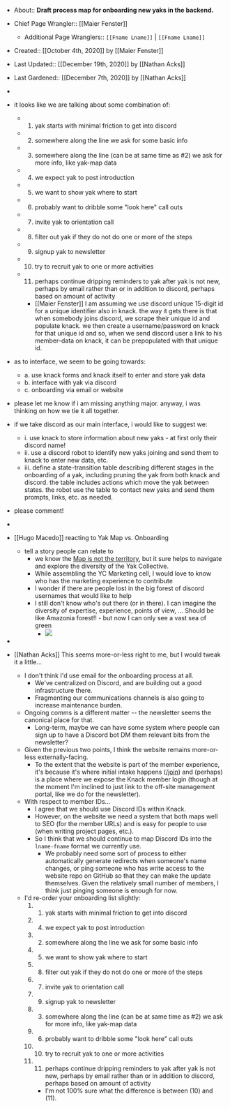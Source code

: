 - About:: __Draft process map for onboarding new yaks in the backend.__
- Chief Page Wrangler:: [[Maier Fenster]]
    - Additional Page Wranglers:: `[[Fname Lname]]` | `[[Fname Lname]]`
- Created:: [[October 4th, 2020]] by [[Maier Fenster]]
- Last Updated:: [[December 19th, 2020]] by [[Nathan Acks]]
- Last Gardened:: [[December 7th, 2020]] by [[Nathan Acks]]
- 
- it looks like we are talking about some combination of:

    - 1. yak starts with minimal friction to get into discord
    - 2. somewhere along the line we ask for some basic info

    - 3. somewhere along the line (can be at same time as #2) we ask for more info, like yak-map data
    - 4. we expect yak to post introduction
    - 5. we want to show yak where to start
    - 6. probably want to dribble some "look here" call outs
    - 7. invite yak to orientation call
    - 8. filter out yak if they do not do one or more of the steps
    - 9. signup yak to newsletter
    - 10. try to recruit yak to one or more activities
    - 11. perhaps continue dripping reminders to yak after yak is not new, perhaps by email rather than or in addition to discord, perhaps based on amount of activity
        - [[Maier Fenster]] I am assuming we use discord unique 15-digit id for a unique identifier also in knack. the way it gets there is that when somebody joins discord, we scrape their unique id and populate knack. we then create a username/password on knack for that unique id and so, when we send discord user a link to his member-data on knack, it can be prepopulated with that unique id. 
- as to interface, we seem to be going towards:
    - a. use knack forms and knack itself to enter and store yak data
    - b. interface with yak via discord
    - c. onboarding via email or website
- please let me know if i am missing anything major.
anyway, i was thinking on how we tie it all together.
- if we take discord as our main interface, i would like to suggest we: 

    - i. use knack to store information about new yaks - at first only their discord name!
    - ii. use a discord robot to identify new yaks joining and send them to knack to enter new data, etc.
    - iii. define a state-transition table describing different stages in the onboarding of a yak, including  pruning the yak from both knack and discord. the table includes actions which move the yak between states. the robot use the table to contact new yaks and send them prompts, links, etc. as needed.
- please comment!
- 
- [[Hugo Macedo]] reacting to Yak Map vs. Onboarding 
    - tell a story people can relate to
        - we know the [Map is not the territory](https://en.wikipedia.org/wiki/Map%E2%80%93territory_relation#%22A_map_is_not_the_territory%22), but it sure helps to navigate and explore the diversity of the Yak Collective. 
        - While assembling the YC Marketing cell, I would love to know who has the marketing experience to contribute
        - I wonder if there are people lost in the big forest of discord usernames that would like to help
        - I still don't know who's out there (or in there). I can imagine the diversity of expertise, experience, points of view, ...  Should be like Amazonia forest!! - but now I can only see a vast sea of green 
            - ![](https://s3-us-west-1.amazonaws.com/contentlab.studiod/getty/98f3a9c4d5774269baac0f5d9358b27c)
- 
- [[Nathan Acks]] This seems more-or-less right to me, but I would tweak it a little...
    - I don't think I'd use email for the onboarding process at all.
        - We've centralized on Discord, and are building out a good infrastructure there.
        - Fragmenting our communications channels is also going to increase maintenance burden.
    - Ongoing comms is a different matter -- the newsletter seems the canonical place for that.
        - Long-term, maybe we can have some system where people can sign up to have a Discord bot DM them relevant bits from the newsletter?
    - Given the previous two points, I think the website remains more-or-less externally-facing.
        - To the extent that the website is part of the member experience, it's because it's where initial intake happens ([/join](https://www.yakcollective.org/join/)) and (perhaps) is a place where we expose the Knack member login (though at the moment I'm inclined to just link to the off-site management portal, like we do for the newsletter).
    - With respect to member IDs...
        - I agree that we should use Discord IDs within Knack.
        - However, on the website we need a system that both maps well to SEO (for the member URLs) and is easy for people to use (when writing project pages, etc.).
        - So I think that we should continue to map Discord IDs into the `lname-fname` format we currently use.
            - We probably need some sort of process to either automatically generate redirects when someone's name changes, or ping someone who has write access to the website repo on GitHub so that they can make the update themselves. Given the relatively small number of members, I think just pinging someone is enough for now.
    - I'd re-order your onboarding list slightly:
        1. 1. yak starts with minimal friction to get into discord
        2. 4. we expect yak to post introduction
        3. 2. somewhere along the line we ask for some basic info

        4. 5. we want to show yak where to start
        5. 8. filter out yak if they do not do one or more of the steps
        6. 7. invite yak to orientation call
        7. 9. signup yak to newsletter
        8. 3. somewhere along the line (can be at same time as #2) we ask for more info, like yak-map data
        9. 6. probably want to dribble some "look here" call outs
        10. 10. try to recruit yak to one or more activities
        11. 11. perhaps continue dripping reminders to yak after yak is not new, perhaps by email rather than or in addition to discord, perhaps based on amount of activity
            - I'm not 100% sure what the difference is between (10) and (11).
